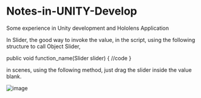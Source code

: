 # Notes-in-UNITY-Develop
Some experience in Unity development and Hololens Application

In Slider, the good way to invoke the value, in the script, using the following structure to call Object Slider,

public void function_name(Slider slider)
    {
        //code
    }

in scenes, using the following method, just drag the slider inside the value blank.

![image](https://github.com/yuanzero/Notes-in-UNITY-Develop/assets/26519097/a3f1e64c-17c6-4d16-9a17-08fdab722997)
